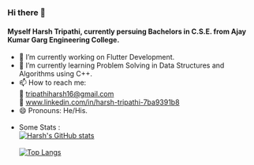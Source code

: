 ### Hi there 👋
#### Myself Harsh Tripathi, currently persuing Bachelors in C.S.E. from Ajay Kumar Garg Engineering College.  <br> 
<!-- ![Black Technology LinkedIn Banner (2)](https://user-images.githubusercontent.com/85058520/132539426-613a3b8c-7d2c-4b1e-a3d9-c48758f63aa9.gif) -->

- 🔭 I’m currently working on Flutter Development.
- 🌱 I’m currently learning  Problem Solving in Data Structures and Algorithms using C++.
- 📫 How to reach me: <br>
:email: tripathiharsh16@gmail.com <br>
                       :link: www.linkedin.com/in/harsh-tripathi-7ba9391b8 
- 😄 Pronouns: He/His. 
 <br> <br>
 - Some Stats : <br>
[![Harsh's GitHub stats](https://github-readme-stats.vercel.app/api?username=harsh-2024)](https://github.com/harsh-2024/github-readme-stats)
  <br> <br>
[![Top Langs](https://github-readme-stats.vercel.app/api/top-langs/?username=harsh-2024&layout=compact)](https://github.com/harsh-2024/github-readme-stats)



